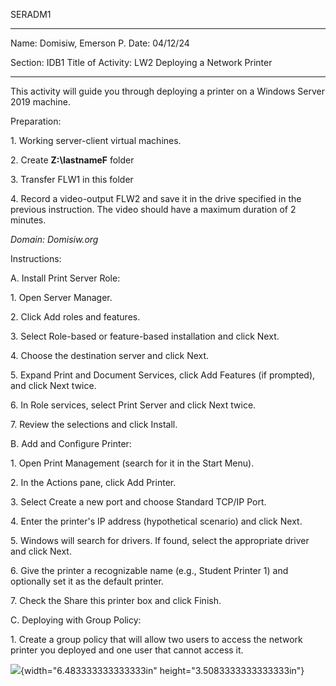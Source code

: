 SERADM1

  ----------------------------------- -----------------------------------
  Name: Domisiw, Emerson P.           Date: 04/12/24

  Section: IDB1                       Title of Activity: LW2 Deploying a
                                      Network Printer
  ----------------------------------- -----------------------------------

This activity will guide you through deploying a printer on a Windows
Server 2019 machine.

Preparation:

1\. Working server-client virtual machines.

2\. Create **Z:\\lastnameF** folder

3\. Transfer FLW1 in this folder

4\. Record a video-output FLW2 and save it in the drive specified in the
previous instruction. The video should have a maximum duration of 2
minutes.

*Domain: Domisiw.org*

Instructions:

A. Install Print Server Role:

1\. Open Server Manager.

2\. Click Add roles and features.

3\. Select Role-based or feature-based installation and click Next.

4\. Choose the destination server and click Next.

5\. Expand Print and Document Services, click Add Features (if
prompted), and click Next twice.

6\. In Role services, select Print Server and click Next twice.

7\. Review the selections and click Install.

B. Add and Configure Printer:

1\. Open Print Management (search for it in the Start Menu).

2\. In the Actions pane, click Add Printer.

3\. Select Create a new port and choose Standard TCP/IP Port.

4\. Enter the printer's IP address (hypothetical scenario) and click
Next.

5\. Windows will search for drivers. If found, select the appropriate
driver and click Next.

6\. Give the printer a recognizable name (e.g., Student Printer 1) and
optionally set it as the default printer.

7\. Check the Share this printer box and click Finish.

C. Deploying with Group Policy:

1\. Create a group policy that will allow two users to access the
network printer you deployed and one user that cannot access it.

![](vertopal_1e094e0c7b26499199a17d02c2e1a7c3/media/image1.png){width="6.483333333333333in"
height="3.5083333333333333in"}

